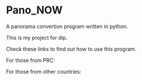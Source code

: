 # Pano_NOW

A panorama convertion program written in python.

This is my project for dip.

Check these links to find out how to use this program.

For those from PRC:


For those from other countries:
